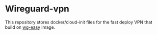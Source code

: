 # Wireguard-vpn

This repository stores docker/cloud-init files for the fast deploy VPN that build on [wg-easy]([https://](https://github.com/wg-easy/wg-easy)) image.
